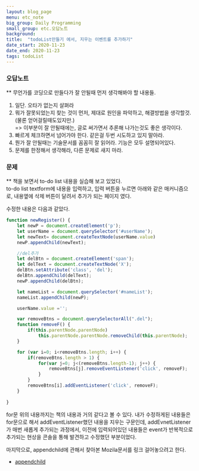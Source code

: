 ```yaml
---
layout: blog_page
menu: etc_note
big_group: Daily Programming
small_group: etc.오답노트
background:
title:  "todoList만들기 에서, 지우는 이벤트를 추가하기"
date_start: 2020-11-23
date_end: 2020-11-23
tags: todoList
---
```

### 오답노트
** 무언가를 코딩으로 만들다가 잘 안될때 먼저 생각해봐야 할 내용들.  
1. 일단. 오타가 없는지 살펴라
2. 뭐가 잘못되었는지 찾는 것이 먼저, 제대로 원인을 파악하고, 해결방법을 생각할것.(물론 얻어걸릴때도있지만.)  
=> 이부분이 잘 안될때에는, 글로 써가면서 추론해 나가는것도 좋은 생각이다.
3. 빠르게 체크하면서 넘어가야 한다. 같은걸 두번 시도하고 있지 말아라.
4. 뭔가 잘 안될때는 기술문서를 꼼꼼히 잘 읽어라. 기능은 모두 설명되어있다.
5. 문제를 한정해서 생각해라, 다른 문제로 새지 마라.  


### 문제
** 책을 보면서 to-do list 내용을 실습해 보고 있었다.   
to-do list textform에 내용을 입력하고, 입력 버튼을 누르면 아래와 같은 매커니즘으로, 내용옆에 삭제 버튼이 달려서 추가가 되는 페이지 였다.


수정한 내용은 다음과 같았다.
~~~javascript
function newRegister() {
    let newP = document.createElement('p');
    let userName = document.querySelector('#userName');
    let newText= document.createTextNode(userName.value)
    newP.appendChild(newText);

    //del추가
    let delBtn = document.createElement('span');
    let delText = document.createTextNode('X');
    delBtn.setAttribute('class', 'del');
    delBtn.appendChild(delText);
    newP.appendChild(delBtn);

    let nameList = document.querySelector('#nameList');
    nameList.appendChild(newP);

    userName.value ='';

    var removeBtns = document.querySelectorAll(".del");
    function removeF() {
        if(this.parentNode.parentNode)
            this.parentNode.parentNode.removeChild(this.parentNode);
    }

    for (var i=0; i<removeBtns.length; i++) {
        if(removeBtns.length > 1) {
            for(var j=0; j<(removeBtns.length-1); j++) {
                removeBtns[j].removeEventListener('click', removeF);
            }
        }
        removeBtns[i].addEventListener('click', removeF);
    }
    
}
~~~
for문 위의 내용까지는 책의 내용과 거의 같다고 볼 수 있다. 
내가 수정하게된 내용들은 for문으로 해서 addEventListener했던 내용을 지우는 구문인데,
addEvnetListener가 매번 새롭게 추가되는 과정에서, 이전에 입력되어있던 내용들은 event가 반복적으로 추가되는 현상을 콘솔을 통해 발견하고 수정했던 부분이었다.  

마지막으로, appendchild에 관해서 찾아본 Mozila문서를 링크 걸어놓으려고 한다. 
- [appendchild](https://developer.mozilla.org/ko/docs/Web/API/Node/appendChild)